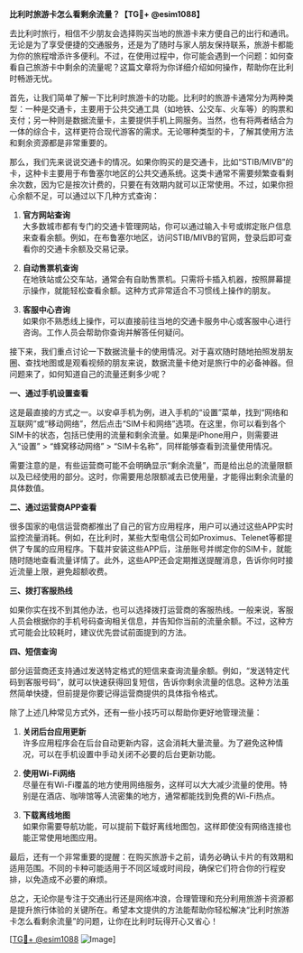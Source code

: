 **比利时旅游卡怎么看剩余流量？【TG💪+ @esim1088】**

去比利时旅行，相信不少朋友会选择购买当地的旅游卡来方便自己的出行和通讯。无论是为了享受便捷的交通服务，还是为了随时与家人朋友保持联系，旅游卡都能为你的旅程增添许多便利。不过，在使用过程中，你可能会遇到一个问题：如何查看自己旅游卡中剩余的流量呢？这篇文章将为你详细介绍如何操作，帮助你在比利时畅游无忧。

首先，让我们简单了解一下比利时旅游卡的功能。比利时的旅游卡通常分为两种类型：一种是交通卡，主要用于公共交通工具（如地铁、公交车、火车等）的购票和支付；另一种则是数据流量卡，主要提供手机上网服务。当然，也有将两者结合为一体的综合卡，这样更符合现代游客的需求。无论哪种类型的卡，了解其使用方法和剩余资源都是非常重要的。

那么，我们先来说说交通卡的情况。如果你购买的是交通卡，比如“STIB/MIVB”的卡，这种卡主要用于布鲁塞尔地区的公共交通系统。这类卡通常不需要频繁查看剩余次数，因为它是按次计费的，只要在有效期内就可以正常使用。不过，如果你担心余额不足，可以通过以下几种方式查询：

1. **官方网站查询**  
   大多数城市都有专门的交通卡管理网站，你可以通过输入卡号或绑定账户信息来查看余额。例如，在布鲁塞尔地区，访问STIB/MIVB的官网，登录后即可查看你的交通卡余额及交易记录。

2. **自动售票机查询**  
   在地铁站或公交车站，通常会有自助售票机。只需将卡插入机器，按照屏幕提示操作，就能轻松查看余额。这种方式非常适合不习惯线上操作的朋友。

3. **客服中心咨询**  
   如果你不熟悉线上操作，可以直接前往当地的交通卡服务中心或客服中心进行咨询。工作人员会帮助你查询并解答任何疑问。

接下来，我们重点讨论一下数据流量卡的使用情况。对于喜欢随时随地拍照发朋友圈、查找地图或是观看视频的朋友来说，数据流量卡绝对是旅行中的必备神器。但问题来了，如何知道自己的流量还剩多少呢？

**一、通过手机设置查看**

这是最直接的方式之一。以安卓手机为例，进入手机的“设置”菜单，找到“网络和互联网”或“移动网络”，然后点击“SIM卡和网络”选项。在这里，你可以看到各个SIM卡的状态，包括已使用的流量和剩余流量。如果是iPhone用户，则需要进入“设置” > “蜂窝移动网络” > “SIM卡名称”，同样能够查看到流量使用情况。

需要注意的是，有些运营商可能不会明确显示“剩余流量”，而是给出总的流量限额以及已经使用的部分。这时，你需要用总限额减去已使用量，才能得出剩余流量的具体数值。

**二、通过运营商APP查看**

很多国家的电信运营商都推出了自己的官方应用程序，用户可以通过这些APP实时监控流量消耗。例如，在比利时，某些大型电信公司如Proximus、Telenet等都提供了专属的应用程序。下载并安装这些APP后，注册账号并绑定你的SIM卡，就能随时随地查看流量详情了。此外，这些APP还会定期推送提醒消息，告诉你何时接近流量上限，避免超额收费。

**三、拨打客服热线**

如果你实在找不到其他办法，也可以选择拨打运营商的客服热线。一般来说，客服人员会根据你的手机号码查询相关信息，并告知你当前的流量余额。不过，这种方式可能会比较耗时，建议优先尝试前面提到的方法。

**四、短信查询**

部分运营商还支持通过发送特定格式的短信来查询流量余额。例如，“发送特定代码到客服号码”，就可以快速获得回复短信，告诉你剩余流量的信息。这种方法虽然简单快捷，但前提是你要记得运营商提供的具体指令格式。

除了上述几种常见方式外，还有一些小技巧可以帮助你更好地管理流量：

1. **关闭后台应用更新**  
   许多应用程序会在后台自动更新内容，这会消耗大量流量。为了避免这种情况，可以在手机设置中手动关闭不必要的后台更新功能。

2. **使用Wi-Fi网络**  
   尽量在有Wi-Fi覆盖的地方使用网络服务，这样可以大大减少流量的使用。特别是在酒店、咖啡馆等人流密集的地方，通常都能找到免费的Wi-Fi热点。

3. **下载离线地图**  
   如果你需要导航功能，可以提前下载好离线地图包，这样即使没有网络连接也能正常使用地图应用。

最后，还有一个非常重要的提醒：在购买旅游卡之前，请务必确认卡片的有效期和适用范围。不同的卡种可能适用于不同区域或时间段，确保它们符合你的行程安排，以免造成不必要的麻烦。

总之，无论你是专注于交通出行还是网络冲浪，合理管理和充分利用旅游卡资源都是提升旅行体验的关键所在。希望本文提供的方法能帮助你轻松解决“比利时旅游卡怎么看剩余流量”的问题，让你在比利时玩得开心又省心！

[[TG💪+ @esim1088](https://t.me/s/esim1088) ![Image](https://i.postimg.cc/4NQfJmqS/Snipaste-2025-05-13-00-14-12.png)]
